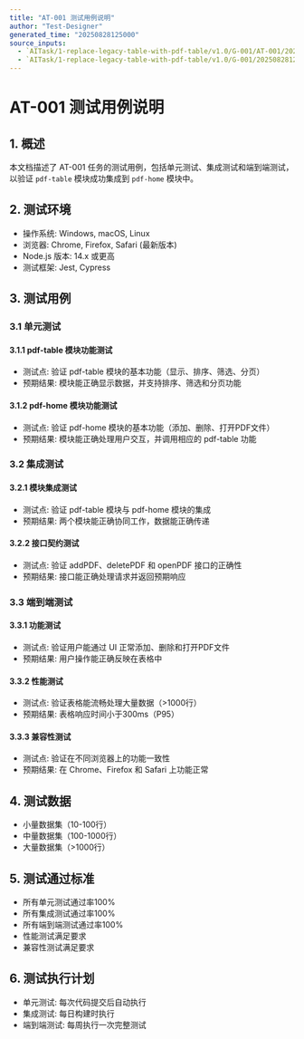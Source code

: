 ```yaml
---
title: "AT-001 测试用例说明"
author: "Test-Designer"
generated_time: "20250828125000"
source_inputs:
  - `AITask/1-replace-legacy-table-with-pdf-table/v1.0/G-001/AT-001/20250828125000-原子任务说明.md`
  - `AITask/1-replace-legacy-table-with-pdf-table/v1.0/G-001/20250828125000-接口用例集.md`
---
```


# AT-001 测试用例说明

## 1. 概述
本文档描述了 AT-001 任务的测试用例，包括单元测试、集成测试和端到端测试，以验证 `pdf-table` 模块成功集成到 `pdf-home` 模块中。

## 2. 测试环境
- 操作系统: Windows, macOS, Linux
- 浏览器: Chrome, Firefox, Safari (最新版本)
- Node.js 版本: 14.x 或更高
- 测试框架: Jest, Cypress

## 3. 测试用例

### 3.1 单元测试

#### 3.1.1 pdf-table 模块功能测试
- 测试点: 验证 pdf-table 模块的基本功能（显示、排序、筛选、分页）
- 预期结果: 模块能正确显示数据，并支持排序、筛选和分页功能

#### 3.1.2 pdf-home 模块功能测试
- 测试点: 验证 pdf-home 模块的基本功能（添加、删除、打开PDF文件）
- 预期结果: 模块能正确处理用户交互，并调用相应的 pdf-table 功能

### 3.2 集成测试

#### 3.2.1 模块集成测试
- 测试点: 验证 pdf-table 模块与 pdf-home 模块的集成
- 预期结果: 两个模块能正确协同工作，数据能正确传递

#### 3.2.2 接口契约测试
- 测试点: 验证 addPDF、deletePDF 和 openPDF 接口的正确性
- 预期结果: 接口能正确处理请求并返回预期响应

### 3.3 端到端测试

#### 3.3.1 功能测试
- 测试点: 验证用户能通过 UI 正常添加、删除和打开PDF文件
- 预期结果: 用户操作能正确反映在表格中

#### 3.3.2 性能测试
- 测试点: 验证表格能流畅处理大量数据（>1000行）
- 预期结果: 表格响应时间小于300ms（P95）

#### 3.3.3 兼容性测试
- 测试点: 验证在不同浏览器上的功能一致性
- 预期结果: 在 Chrome、Firefox 和 Safari 上功能正常

## 4. 测试数据
- 小量数据集（10-100行）
- 中量数据集（100-1000行）
- 大量数据集（>1000行）

## 5. 测试通过标准
- 所有单元测试通过率100%
- 所有集成测试通过率100%
- 所有端到端测试通过率100%
- 性能测试满足要求
- 兼容性测试满足要求

## 6. 测试执行计划
- 单元测试: 每次代码提交后自动执行
- 集成测试: 每日构建时执行
- 端到端测试: 每周执行一次完整测试